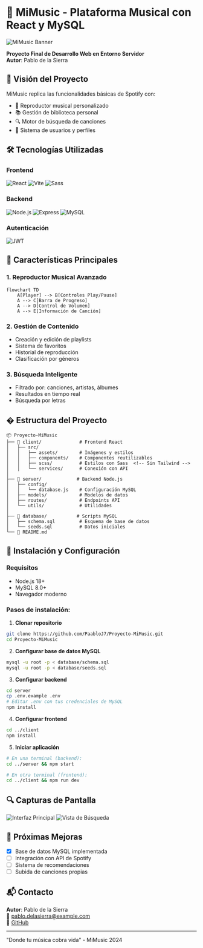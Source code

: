 # 🎵 MiMusic - Plataforma Musical con React y MySQL

![MiMusic Banner](https://raw.githubusercontent.com/PaabloJ7/Proyecto-MiMusic/main/client/src/assets/banner-mimusic.png)

**Proyecto Final de Desarrollo Web en Entorno Servidor**  
**Autor**: Pablo de la Sierra

## 🌟 Visión del Proyecto
MiMusic replica las funcionalidades básicas de Spotify con:
- 🎵 Reproductor musical personalizado
- 📚 Gestión de biblioteca personal
- 🔍 Motor de búsqueda de canciones
- 👤 Sistema de usuarios y perfiles

## 🛠 Tecnologías Utilizadas

### Frontend
![React](https://img.shields.io/badge/React-18.2-%2361DAFB)
![Vite](https://img.shields.io/badge/Vite-4.4-%646CFF)
![Sass](https://img.shields.io/badge/Sass-1.69-%23CC6699)  <!-- Sin Tailwind -->

### Backend
![Node.js](https://img.shields.io/badge/Node.js-18.16-%23339933)
![Express](https://img.shields.io/badge/Express-4.18-%23000000)
![MySQL](https://img.shields.io/badge/MySQL-8.0-%234479A1)  <!-- MySQL en lugar de MongoDB -->

### Autenticación
![JWT](https://img.shields.io/badge/JWT-Auth-%23000000)

## 🎨 Características Principales

### 1. Reproductor Musical Avanzado
```mermaid
flowchart TD
    A[Player] --> B[Controles Play/Pause]
    A --> C[Barra de Progreso]
    A --> D[Control de Volumen]
    A --> E[Información de Canción]
```

### 2. Gestión de Contenido
- Creación y edición de playlists
- Sistema de favoritos
- Historial de reproducción
- Clasificación por géneros

### 3. Búsqueda Inteligente
- Filtrado por: canciones, artistas, álbumes
- Resultados en tiempo real
- Búsqueda por letras

## � Estructura del Proyecto

```
📦 Proyecto-MiMusic
├── 📂 client/              # Frontend React
│   ├── src/
│   │   ├── assets/        # Imágenes y estilos
│   │   ├── components/    # Componentes reutilizables
│   │   ├── scss/          # Estilos con Sass  <!-- Sin Tailwind -->
│   │   └── services/      # Conexión con API
│
├── 📂 server/             # Backend Node.js
│   ├── config/
│   │   └── database.js    # Configuración MySQL
│   ├── models/            # Modelos de datos
│   ├── routes/            # Endpoints API
│   └── utils/             # Utilidades
│
├── 📂 database/           # Scripts MySQL
│   ├── schema.sql         # Esquema de base de datos
│   └── seeds.sql          # Datos iniciales
└── 📜 README.md
```

## 🚀 Instalación y Configuración

### Requisitos
- Node.js 18+
- MySQL 8.0+
- Navegador moderno

### Pasos de instalación:

1. **Clonar repositorio**
```bash
git clone https://github.com/PaabloJ7/Proyecto-MiMusic.git
cd Proyecto-MiMusic
```

2. **Configurar base de datos MySQL**
```bash
mysql -u root -p < database/schema.sql
mysql -u root -p < database/seeds.sql
```

3. **Configurar backend**
```bash
cd server
cp .env.example .env
# Editar .env con tus credenciales de MySQL
npm install
```

4. **Configurar frontend**
```bash
cd ../client
npm install
```

5. **Iniciar aplicación**
```bash
# En una terminal (backend):
cd ../server && npm start

# En otra terminal (frontend):
cd ../client && npm run dev
```

## 🔍 Capturas de Pantalla
![Interfaz Principal](https://raw.githubusercontent.com/PaabloJ7/Proyecto-MiMusic/main/docs/screenshots/player.png)
![Vista de Búsqueda](https://raw.githubusercontent.com/PaabloJ7/Proyecto-MiMusic/main/docs/screenshots/search.png)

## 📌 Próximas Mejoras
- [x] Base de datos MySQL implementada
- [ ] Integración con API de Spotify
- [ ] Sistema de recomendaciones
- [ ] Subida de canciones propias

## 📬 Contacto
**Autor**: Pablo de la Sierra  
📧 pablo.delasierra@example.com  
🔗 [GitHub](https://github.com/PaabloJ7)

---

"Donde tu música cobra vida" - MiMusic 2024
```
